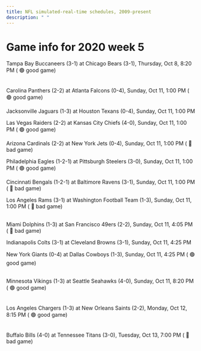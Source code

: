 ```yaml
---
title: NFL simulated-real-time schedules, 2009-present
description: " "
---
```


# Game info for 2020 week 5

Tampa Bay Buccaneers (3-1) at Chicago Bears (3-1), Thursday, Oct 8, 8:20 PM (	:green_circle: good game)

<br/>Carolina Panthers (2-2) at Atlanta Falcons (0-4), Sunday, Oct 11, 1:00 PM (	:green_circle: good game)

Jacksonville Jaguars (1-3) at Houston Texans (0-4), Sunday, Oct 11, 1:00 PM

Las Vegas Raiders (2-2) at Kansas City Chiefs (4-0), Sunday, Oct 11, 1:00 PM (	:green_circle: good game)

Arizona Cardinals (2-2) at New York Jets (0-4), Sunday, Oct 11, 1:00 PM (	:red_circle: bad game)

Philadelphia Eagles (1-2-1) at Pittsburgh Steelers (3-0), Sunday, Oct 11, 1:00 PM (	:green_circle: good game)

Cincinnati Bengals (1-2-1) at Baltimore Ravens (3-1), Sunday, Oct 11, 1:00 PM (	:red_circle: bad game)

Los Angeles Rams (3-1) at Washington Football Team (1-3), Sunday, Oct 11, 1:00 PM (	:red_circle: bad game)

<br/>Miami Dolphins (1-3) at San Francisco 49ers (2-2), Sunday, Oct 11, 4:05 PM (	:red_circle: bad game)

Indianapolis Colts (3-1) at Cleveland Browns (3-1), Sunday, Oct 11, 4:25 PM

New York Giants (0-4) at Dallas Cowboys (1-3), Sunday, Oct 11, 4:25 PM (	:green_circle: good game)

<br/>Minnesota Vikings (1-3) at Seattle Seahawks (4-0), Sunday, Oct 11, 8:20 PM (	:green_circle: good game)

<br/>Los Angeles Chargers (1-3) at New Orleans Saints (2-2), Monday, Oct 12, 8:15 PM (	:green_circle: good game)

<br/>Buffalo Bills (4-0) at Tennessee Titans (3-0), Tuesday, Oct 13, 7:00 PM (	:red_circle: bad game)

